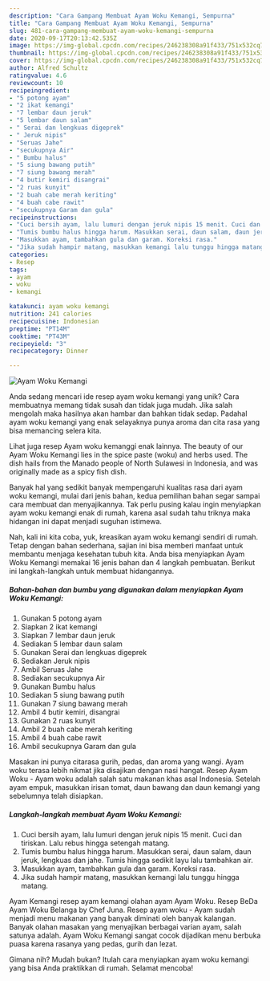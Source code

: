 ```yaml
---
description: "Cara Gampang Membuat Ayam Woku Kemangi, Sempurna"
title: "Cara Gampang Membuat Ayam Woku Kemangi, Sempurna"
slug: 481-cara-gampang-membuat-ayam-woku-kemangi-sempurna
date: 2020-09-17T20:13:42.535Z
image: https://img-global.cpcdn.com/recipes/246238308a91f433/751x532cq70/ayam-woku-kemangi-foto-resep-utama.jpg
thumbnail: https://img-global.cpcdn.com/recipes/246238308a91f433/751x532cq70/ayam-woku-kemangi-foto-resep-utama.jpg
cover: https://img-global.cpcdn.com/recipes/246238308a91f433/751x532cq70/ayam-woku-kemangi-foto-resep-utama.jpg
author: Alfred Schultz
ratingvalue: 4.6
reviewcount: 10
recipeingredient:
- "5 potong ayam"
- "2 ikat kemangi"
- "7 lembar daun jeruk"
- "5 lembar daun salam"
- " Serai dan lengkuas digeprek"
- " Jeruk nipis"
- "Seruas Jahe"
- "secukupnya Air"
- " Bumbu halus"
- "5 siung bawang putih"
- "7 siung bawang merah"
- "4 butir kemiri disangrai"
- "2 ruas kunyit"
- "2 buah cabe merah keriting"
- "4 buah cabe rawit"
- "secukupnya Garam dan gula"
recipeinstructions:
- "Cuci bersih ayam, lalu lumuri dengan jeruk nipis 15 menit. Cuci dan tiriskan. Lalu rebus hingga setengah matang."
- "Tumis bumbu halus hingga harum. Masukkan serai, daun salam, daun jeruk, lengkuas dan jahe. Tumis hingga sedikit layu lalu tambahkan air."
- "Masukkan ayam, tambahkan gula dan garam. Koreksi rasa."
- "Jika sudah hampir matang, masukkan kemangi lalu tunggu hingga matang."
categories:
- Resep
tags:
- ayam
- woku
- kemangi

katakunci: ayam woku kemangi 
nutrition: 241 calories
recipecuisine: Indonesian
preptime: "PT14M"
cooktime: "PT43M"
recipeyield: "3"
recipecategory: Dinner

---
```



![Ayam Woku Kemangi](https://img-global.cpcdn.com/recipes/246238308a91f433/751x532cq70/ayam-woku-kemangi-foto-resep-utama.jpg)

Anda sedang mencari ide resep ayam woku kemangi yang unik? Cara membuatnya memang tidak susah dan tidak juga mudah. Jika salah mengolah maka hasilnya akan hambar dan bahkan tidak sedap. Padahal ayam woku kemangi yang enak selayaknya punya aroma dan cita rasa yang bisa memancing selera kita.

Lihat juga resep Ayam woku kemanggi enak lainnya. The beauty of our Ayam Woku Kemangi lies in the spice paste (woku) and herbs used. The dish hails from the Manado people of North Sulawesi in Indonesia, and was originally made as a spicy fish dish.

Banyak hal yang sedikit banyak mempengaruhi kualitas rasa dari ayam woku kemangi, mulai dari jenis bahan, kedua pemilihan bahan segar sampai cara membuat dan menyajikannya. Tak perlu pusing kalau ingin menyiapkan ayam woku kemangi enak di rumah, karena asal sudah tahu triknya maka hidangan ini dapat menjadi suguhan istimewa.


Nah, kali ini kita coba, yuk, kreasikan ayam woku kemangi sendiri di rumah. Tetap dengan bahan sederhana, sajian ini bisa memberi manfaat untuk membantu menjaga kesehatan tubuh kita. Anda bisa menyiapkan Ayam Woku Kemangi memakai 16 jenis bahan dan 4 langkah pembuatan. Berikut ini langkah-langkah untuk membuat hidangannya.

<!--inarticleads1-->

##### Bahan-bahan dan bumbu yang digunakan dalam menyiapkan Ayam Woku Kemangi:

1. Gunakan 5 potong ayam
1. Siapkan 2 ikat kemangi
1. Siapkan 7 lembar daun jeruk
1. Sediakan 5 lembar daun salam
1. Gunakan  Serai dan lengkuas digeprek
1. Sediakan  Jeruk nipis
1. Ambil Seruas Jahe
1. Sediakan secukupnya Air
1. Gunakan  Bumbu halus
1. Sediakan 5 siung bawang putih
1. Gunakan 7 siung bawang merah
1. Ambil 4 butir kemiri, disangrai
1. Gunakan 2 ruas kunyit
1. Ambil 2 buah cabe merah keriting
1. Ambil 4 buah cabe rawit
1. Ambil secukupnya Garam dan gula


Masakan ini punya citarasa gurih, pedas, dan aroma yang wangi. Ayam woku terasa lebih nikmat jika disajikan dengan nasi hangat. Resep Ayam Woku - Ayam woku adalah salah satu makanan khas asal Indonesia. Setelah ayam empuk, masukkan irisan tomat, daun bawang dan daun kemangi yang sebelumnya telah disiapkan. 

<!--inarticleads2-->

##### Langkah-langkah membuat Ayam Woku Kemangi:

1. Cuci bersih ayam, lalu lumuri dengan jeruk nipis 15 menit. Cuci dan tiriskan. Lalu rebus hingga setengah matang.
1. Tumis bumbu halus hingga harum. Masukkan serai, daun salam, daun jeruk, lengkuas dan jahe. Tumis hingga sedikit layu lalu tambahkan air.
1. Masukkan ayam, tambahkan gula dan garam. Koreksi rasa.
1. Jika sudah hampir matang, masukkan kemangi lalu tunggu hingga matang.


Ayam Kemangi resep ayam kemangi olahan ayam Ayam Woku. Resep BeDa Ayam Woku Belanga by Chef Juna. Resep ayam woku - Ayam sudah menjadi menu makanan yang banyak diminati oleh banyak kalangan. Banyak olahan masakan yang menyajikan berbagai varian ayam, salah satunya adalah. Ayam Woku Kemangi sangat cocok dijadikan menu berbuka puasa karena rasanya yang pedas, gurih dan lezat. 

Gimana nih? Mudah bukan? Itulah cara menyiapkan ayam woku kemangi yang bisa Anda praktikkan di rumah. Selamat mencoba!
